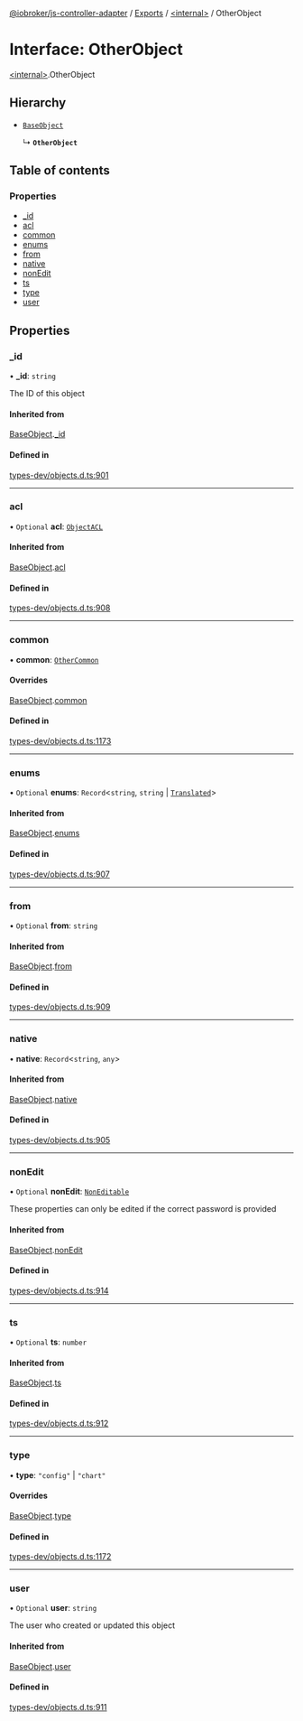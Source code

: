 [@iobroker/js-controller-adapter](../README.md) / [Exports](../modules.md) / [\<internal\>](../modules/internal_.md) / OtherObject

# Interface: OtherObject

[\<internal\>](../modules/internal_.md).OtherObject

## Hierarchy

- [`BaseObject`](internal_.BaseObject.md)

  ↳ **`OtherObject`**

## Table of contents

### Properties

- [\_id](internal_.OtherObject.md#_id)
- [acl](internal_.OtherObject.md#acl)
- [common](internal_.OtherObject.md#common)
- [enums](internal_.OtherObject.md#enums)
- [from](internal_.OtherObject.md#from)
- [native](internal_.OtherObject.md#native)
- [nonEdit](internal_.OtherObject.md#nonedit)
- [ts](internal_.OtherObject.md#ts)
- [type](internal_.OtherObject.md#type)
- [user](internal_.OtherObject.md#user)

## Properties

### \_id

• **\_id**: `string`

The ID of this object

#### Inherited from

[BaseObject](internal_.BaseObject.md).[_id](internal_.BaseObject.md#_id)

#### Defined in

[types-dev/objects.d.ts:901](https://github.com/ioBroker/ioBroker.js-controller/blob/a0d19f0c12f79a792741858b32ef9d3886c117c5/packages/types-dev/objects.d.ts#L901)

___

### acl

• `Optional` **acl**: [`ObjectACL`](internal_.ObjectACL.md)

#### Inherited from

[BaseObject](internal_.BaseObject.md).[acl](internal_.BaseObject.md#acl)

#### Defined in

[types-dev/objects.d.ts:908](https://github.com/ioBroker/ioBroker.js-controller/blob/a0d19f0c12f79a792741858b32ef9d3886c117c5/packages/types-dev/objects.d.ts#L908)

___

### common

• **common**: [`OtherCommon`](internal_.OtherCommon.md)

#### Overrides

[BaseObject](internal_.BaseObject.md).[common](internal_.BaseObject.md#common)

#### Defined in

[types-dev/objects.d.ts:1173](https://github.com/ioBroker/ioBroker.js-controller/blob/a0d19f0c12f79a792741858b32ef9d3886c117c5/packages/types-dev/objects.d.ts#L1173)

___

### enums

• `Optional` **enums**: `Record`\<`string`, `string` \| [`Translated`](../modules/internal_.md#translated)\>

#### Inherited from

[BaseObject](internal_.BaseObject.md).[enums](internal_.BaseObject.md#enums)

#### Defined in

[types-dev/objects.d.ts:907](https://github.com/ioBroker/ioBroker.js-controller/blob/a0d19f0c12f79a792741858b32ef9d3886c117c5/packages/types-dev/objects.d.ts#L907)

___

### from

• `Optional` **from**: `string`

#### Inherited from

[BaseObject](internal_.BaseObject.md).[from](internal_.BaseObject.md#from)

#### Defined in

[types-dev/objects.d.ts:909](https://github.com/ioBroker/ioBroker.js-controller/blob/a0d19f0c12f79a792741858b32ef9d3886c117c5/packages/types-dev/objects.d.ts#L909)

___

### native

• **native**: `Record`\<`string`, `any`\>

#### Inherited from

[BaseObject](internal_.BaseObject.md).[native](internal_.BaseObject.md#native)

#### Defined in

[types-dev/objects.d.ts:905](https://github.com/ioBroker/ioBroker.js-controller/blob/a0d19f0c12f79a792741858b32ef9d3886c117c5/packages/types-dev/objects.d.ts#L905)

___

### nonEdit

• `Optional` **nonEdit**: [`NonEditable`](internal_.NonEditable.md)

These properties can only be edited if the correct password is provided

#### Inherited from

[BaseObject](internal_.BaseObject.md).[nonEdit](internal_.BaseObject.md#nonedit)

#### Defined in

[types-dev/objects.d.ts:914](https://github.com/ioBroker/ioBroker.js-controller/blob/a0d19f0c12f79a792741858b32ef9d3886c117c5/packages/types-dev/objects.d.ts#L914)

___

### ts

• `Optional` **ts**: `number`

#### Inherited from

[BaseObject](internal_.BaseObject.md).[ts](internal_.BaseObject.md#ts)

#### Defined in

[types-dev/objects.d.ts:912](https://github.com/ioBroker/ioBroker.js-controller/blob/a0d19f0c12f79a792741858b32ef9d3886c117c5/packages/types-dev/objects.d.ts#L912)

___

### type

• **type**: ``"config"`` \| ``"chart"``

#### Overrides

[BaseObject](internal_.BaseObject.md).[type](internal_.BaseObject.md#type)

#### Defined in

[types-dev/objects.d.ts:1172](https://github.com/ioBroker/ioBroker.js-controller/blob/a0d19f0c12f79a792741858b32ef9d3886c117c5/packages/types-dev/objects.d.ts#L1172)

___

### user

• `Optional` **user**: `string`

The user who created or updated this object

#### Inherited from

[BaseObject](internal_.BaseObject.md).[user](internal_.BaseObject.md#user)

#### Defined in

[types-dev/objects.d.ts:911](https://github.com/ioBroker/ioBroker.js-controller/blob/a0d19f0c12f79a792741858b32ef9d3886c117c5/packages/types-dev/objects.d.ts#L911)
